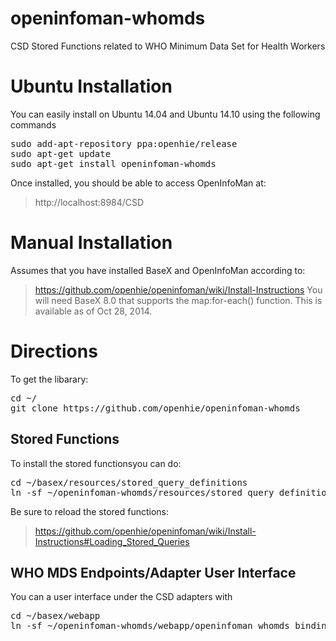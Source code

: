 openinfoman-whomds
==================

CSD Stored Functions related to WHO Minimum Data Set for Health Workers



Ubuntu Installation
===================
You can easily install on Ubuntu 14.04 and Ubuntu 14.10 using the following commands
<pre>
sudo add-apt-repository ppa:openhie/release
sudo apt-get update
sudo apt-get install openinfoman-whomds
</pre>

Once installed, you should be able to access OpenInfoMan at:
> http://localhost:8984/CSD



Manual Installation
==================

Assumes that you have installed BaseX and OpenInfoMan according to:
> https://github.com/openhie/openinfoman/wiki/Install-Instructions
You will need BaseX 8.0 that supports the map:for-each() function.  This is available as of Oct 28, 2014.

Directions
==========
To get the libarary:
<pre>
cd ~/
git clone https://github.com/openhie/openinfoman-whomds
</pre>



Stored Functions
----------------
To install the stored functionsyou can do: 
<pre>
cd ~/basex/resources/stored_query_definitions
ln -sf ~/openinfoman-whomds/resources/stored_query_definitions/* .
</pre>
Be sure to reload the stored functions: 
> https://github.com/openhie/openinfoman/wiki/Install-Instructions#Loading_Stored_Queries


WHO MDS Endpoints/Adapter User Interface
----------------------------------------
You can a user interface under the CSD adapters with
<pre>
cd ~/basex/webapp
ln -sf ~/openinfoman-whomds/webapp/openinfoman_whomds_bindings.xqm
</pre>
